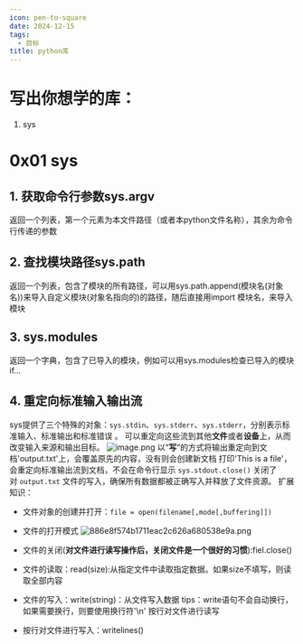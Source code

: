 ```yaml
---
icon: pen-to-square
date: 2024-12-15
tags:
  - 目标
title: python库
---
```

# 写出你想学的库：
1. sys
# 0x01 sys
## 1. 获取命令行参数sys.argv
返回一个列表，第一个元素为本文件路径（或者本python文件名称），其余为命令行传递的参数
## 2. 查找模块路径sys.path
返回一个列表，包含了模块的所有路径，可以用sys.path.append(模块名(对象名))来导入自定义模块(对象名指向的)的路径，随后直接用import 模块名，来导入模块
## 3. sys.modules
返回一个字典，包含了已导入的模块，例如可以用sys.modules检查已导入的模块if...
## 4. 重定向标准输入输出流 
sys提供了三个特殊的对象：`sys.stdin`、`sys.stderr`、`sys.stderr`，分别表示标准输入、标准输出和标准错误 。
可以重定向这些流到其他**文件**或者**设备**上，从而改变输入来源和输出目标。
![image.png](https://cdn.jsdelivr.net/gh/fakeppa/blog-img/20241218185249.png)
以“**写**“的方式将输出重定向到文档'output.txt'上，会覆盖原先的内容，没有则会创建新文档
打印'This is a file'，会重定向标准输出流到文档，不会在命令行显示
`sys.stdout.close()` 关闭了对 `output.txt` 文件的写入，确保所有数据都被正确写入并释放了文件资源。
扩展知识：
- 文件对象的创建并打开：`file = open(filename[,mode[,buffering]])`
- 文件的打开模式
![886e8f574b1711eac2c626a680538e9a.png](https://cdn.jsdelivr.net/gh/fakeppa/blog-img/2342sdf9a.png)

- 文件的关闭(**对文件进行读写操作后，关闭文件是一个很好的习惯**):fiel.close()
- 文件的读取：read(size):从指定文件中读取指定数据。如果size不填写，则读取全部内容
- 文件的写入：write(string)：从文件写入数据
	tips：write语句不会自动换行，如果需要换行，则要使用换行符'\n'
按行对文件进行读写
- 按行对文件进行写入：writelines()

